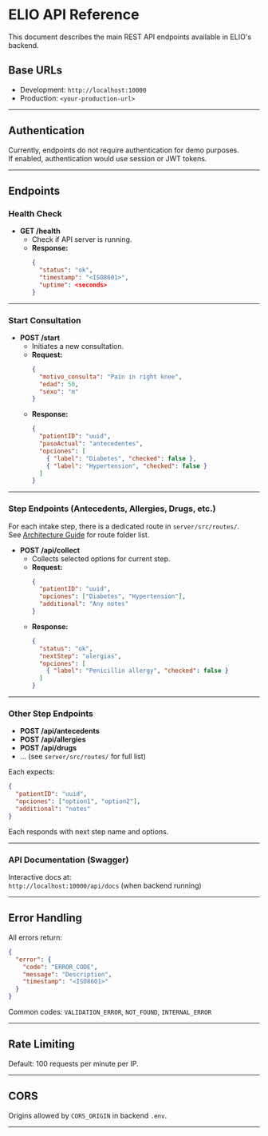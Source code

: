 # ELIO API Reference

This document describes the main REST API endpoints available in ELIO's backend.

## Base URLs

- Development: `http://localhost:10000`
- Production: `<your-production-url>`

---

## Authentication

Currently, endpoints do not require authentication for demo purposes.  
If enabled, authentication would use session or JWT tokens.

---

## Endpoints

### Health Check

- **GET /health**
  - Check if API server is running.
  - **Response:**
    ```json
    {
      "status": "ok",
      "timestamp": "<ISO8601>",
      "uptime": <seconds>
    }
    ```

---

### Start Consultation

- **POST /start**
  - Initiates a new consultation.
  - **Request:**
    ```json
    {
      "motivo_consulta": "Pain in right knee",
      "edad": 50,
      "sexo": "m"
    }
    ```
  - **Response:**
    ```json
    {
      "patientID": "uuid",
      "pasoActual": "antecedentes",
      "opciones": [
        { "label": "Diabetes", "checked": false },
        { "label": "Hypertension", "checked": false }
      ]
    }
    ```

---

### Step Endpoints (Antecedents, Allergies, Drugs, etc.)

For each intake step, there is a dedicated route in `server/src/routes/`.  
See [Architecture Guide](ARCHITECTURE.md) for route folder list.

- **POST /api/collect**
  - Collects selected options for current step.
  - **Request:**
    ```json
    {
      "patientID": "uuid",
      "opciones": ["Diabetes", "Hypertension"],
      "additional": "Any notes"
    }
    ```
  - **Response:**
    ```json
    {
      "status": "ok",
      "nextStep": "alergias",
      "opciones": [
        { "label": "Penicillin allergy", "checked": false }
      ]
    }
    ```

---

### Other Step Endpoints

- **POST /api/antecedents**
- **POST /api/allergies**
- **POST /api/drugs**
- ... (see `server/src/routes/` for full list)

Each expects:
```json
{
  "patientID": "uuid",
  "opciones": ["option1", "option2"],
  "additional": "notes"
}
```

Each responds with next step name and options.

---

### API Documentation (Swagger)

Interactive docs at:  
`http://localhost:10000/api/docs` (when backend running)

---

## Error Handling

All errors return:
```json
{
  "error": {
    "code": "ERROR_CODE",
    "message": "Description",
    "timestamp": "<ISO8601>"
  }
}
```

Common codes: `VALIDATION_ERROR`, `NOT_FOUND`, `INTERNAL_ERROR`

---

## Rate Limiting

Default: 100 requests per minute per IP.

---

## CORS

Origins allowed by `CORS_ORIGIN` in backend `.env`.

---
